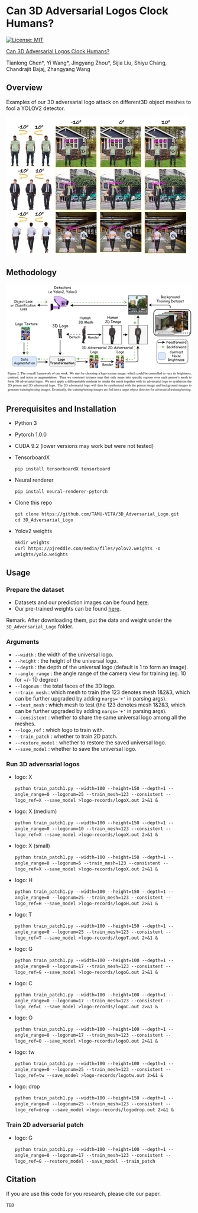 
# Can 3D Adversarial Logos Clock Humans? #

[![License: MIT](https://img.shields.io/badge/License-MIT-green.svg)](https://opensource.org/licenses/MIT)

[Can 3D Adversarial Logos Clock Humans?]()

Tianlong Chen\*, Yi Wang\*, Jingyang Zhou*, Sijia Liu, Shiyu Chang, Chandrajit Bajaj, Zhangyang Wang



## Overview

Examples of our 3D adversarial logo attack on different3D object meshes to fool a YOLOV2 detector. 

![](./doc_imgs/intro.png)



## Methodology

![](./doc_imgs/methods.png)



## Prerequisites and Installation

- Python 3

- Pytorch 1.0.0

- CUDA 9.2 (lower versions may work but were not tested)

- TensorboardX 

  ```shell
  pip install tensorboardX tensorboard
  ```

- Neural renderer 

  ```shell
  pip install neural-renderer-pytorch
  ```

- Clone this repo 

  ```shell
  git clone https://github.com/TAMU-VITA/3D_Adversarial_Logo.git
  cd 3D_Adversarial_Logo
  ```

- Yolov2 weights

  ```shell
  mkdir weights
  curl https://pjreddie.com/media/files/yolov2.weights -o weights/yolo.weights
  ```

  

## Usage

### Prepare the dataset

- Datasets and our prediction images can be found [here](https://drive.google.com/file/d/1CUC_Yy10sjGSvSG8wt-ToPtOJ_eEf8x-/view?usp=sharing).
- Our pre-trained weights can be found [here](https://drive.google.com/file/d/1AeWOzhLUbf7XK4-bo-rtvcQ1VKO_bn30/view?usp=sharing).

Remark. After downloading them, put the data and weight under the `3D_Adversarial_Logo` folder.



### Arguments

- `--width` : the width of the universal logo.
- `--height` : the height of the universal logo.
- `--depth` : the depth of the universal logo (default is 1 to form an image).
- `--angle_range` : the angle range of the camera view for training (eg. 10 for +/- 10 degree)
- `--logonum` : the total faces of the 3D logo.
- `--train_mesh` : which mesh to train (the 123 denotes mesh 1&2&3, which can be further upgraded by adding `nargs='+'` in parsing args).
- `--test_mesh` : which mesh to test (the 123 denotes mesh 1&2&3, which can be further upgraded by adding `nargs='+'` in parsing args).
- `--consistent` : whether to share the same universal logo among all the meshes.
- `--logo_ref` : which logo to train with.
- `--train_patch` : whether to train 2D patch.
- `--restore_model` : whether to restore the saved universal logo.
- `--save_model` : whether to save the universal logo.



### Run 3D adversarial logos ###

- logo: X

  ```shell
  python train_patch1.py --width=100 --height=150 --depth=1 --angle_range=0 --logonum=25 --train_mesh=123 --consistent --logo_ref=X --save_model >logo-records/logoX.out 2>&1 &
  ```

- logo: X (medium) 

  ```shell
  python train_patch1.py --width=100 --height=150 --depth=1 --angle_range=0 --logonum=10 --train_mesh=123 --consistent --logo_ref=X --save_model >logo-records/logoX.out 2>&1 &
  ```

- logo: X (small) 

  ```shell
  python train_patch1.py --width=100 --height=150 --depth=1 --angle_range=0 --logonum=5 --train_mesh=123 --consistent --logo_ref=X --save_model >logo-records/logoX.out 2>&1 &
  ```

- logo: H

  ```shell
  python train_patch1.py --width=100 --height=150 --depth=1 --angle_range=0 --logonum=25 --train_mesh=123 --consistent --logo_ref=H --save_model >logo-records/logoH.out 2>&1 &
  ```

- logo: T

  ```shell
  python train_patch1.py --width=100 --height=150 --depth=1 --angle_range=0 --logonum=25 --train_mesh=123 --consistent --logo_ref=T --save_model >logo-records/logoT.out 2>&1 &
  ```

- logo: G

  ```shell
  python train_patch1.py --width=100 --height=100 --depth=1 --angle_range=0 --logonum=17 --train_mesh=123 --consistent --logo_ref=G --save_model >logo-records/logoG.out 2>&1 &
  ```

- logo: C 

  ```shell
  python train_patch1.py --width=100 --height=100 --depth=1 --angle_range=0 --logonum=17 --train_mesh=123 --consistent --logo_ref=C --save_model >logo-records/logoC.out 2>&1 &
  ```

- logo: O 

  ```shell
  python train_patch1.py --width=100 --height=100 --depth=1 --angle_range=0 --logonum=17 --train_mesh=123 --consistent --logo_ref=O --save_model >logo-records/logoO.out 2>&1 &
  ```

- logo: tw 

  ```shell
  python train_patch1.py --width=100 --height=100 --depth=1 --angle_range=0 --logonum=25 --train_mesh=123 --consistent --logo_ref=tw --save_model >logo-records/logotw.out 2>&1 &
  ```

- logo: drop 

  ```shell
  python train_patch1.py --width=100 --height=150 --depth=1 --angle_range=0 --logonum=25 --train_mesh=123 --consistent --logo_ref=drop --save_model >logo-records/logodrop.out 2>&1 &
  ```

  

### Train 2D adversarial patch
- logo: G 

  ```shell
  python train_patch1.py --width=100 --height=100 --depth=1 --angle_range=0 --logonum=17 --train_mesh=123 --consistent --logo_ref=G --restore_model --save_model --train_patch
  ```



## Citation

If you are use this code for you research, please cite our paper.

```
TBD
```

